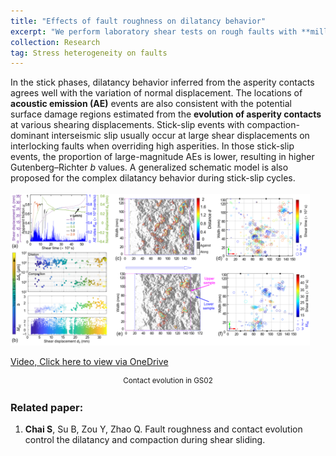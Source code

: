 ```yaml
---
title: "Effects of fault roughness on dilatancy behavior"
excerpt: "We perform laboratory shear tests on rough faults with **millimeter-scale asperity heights** and analyze the four types of dilation or compaction behavior observed during stick-slip cycles. In the stick phases, dilatancy behavior inferred from the asperity contacts agrees well with the variation of normal displacement. The locations of **acoustic emission (AE)** events are also consistent with the potential surface damage regions estimated from the **evolution of asperity contacts** at various shearing displacements. Stick-slip events with compaction-dominant interseismic slip usually occur at large shear displacements on interlocking faults when overriding high asperities. In those stick-slip events, the proportion of large-magnitude AEs is lower, resulting in higher Gutenberg–Richter _b_ values. A generalized schematic model is also proposed for the complex dilatancy behavior during stick-slip cycles. <br/><img src='/images/Research/Dilatancy_DS.png' style='width: 95%;' />"
collection: Research
tag: Stress heterogeneity on faults
---
```


In the stick phases, dilatancy behavior inferred from the asperity contacts agrees well with the variation of normal displacement. The locations of **acoustic emission (AE)** events are also consistent with the potential surface damage regions estimated from the **evolution of asperity contacts** at various shearing displacements. Stick-slip events with compaction-dominant interseismic slip usually occur at large shear displacements on interlocking faults when overriding high asperities. In those stick-slip events, the proportion of large-magnitude AEs is lower, resulting in higher Gutenberg–Richter _b_ values. A generalized schematic model is also proposed for the complex dilatancy behavior during stick-slip cycles.
<br/>
<br/><img src='/images/Research/Dilatancy_DS.png' style='width: 95%;' />
<br/>

[Video, Click here to view via OneDrive](https://connectpolyu-my.sharepoint.com/:v:/g/personal/22124299r_connect_polyu_hk/EatUICLWpnRAsOfxRaNewvkBGh6phe_aO6eSG5fgFNZEkQ)

<div style="text-align: center;line-height: 1.5;">
  <p style="font-size: smaller">Contact evolution in GS02</p>
</div>  


### Related paper:

1. **Chai S**, Su B, Zou Y, Zhao Q. Fault roughness and contact evolution control the dilatancy and compaction during shear sliding.